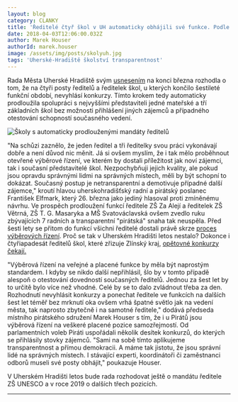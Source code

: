 ```yaml
---
layout: blog
category: CLANKY
title: 'Ředitelé čtyř škol v UH automaticky obhájili své funkce. Podle Pirátů měly proběhnout konkurzy'
date: 2018-04-03T12:06:00.032Z
author: Marek Houser
authorId: marek.houser
image: /assets/img/posts/skolyuh.jpg
tags: 'Uherské-Hradiště školství transparentnost'
---
```

Rada Města Uherské Hradiště svým <a href="http://www.mesto-uh.cz/usneseni-rady-mesta" target="_blank">usnesením</a> na konci března rozhodla o tom, že na čtyři posty ředitelů a ředitelek škol, u kterých končilo šestileté funkční období, nevyhlásí konkurzy. Tímto krokem tedy automaticky prodloužila spolupráci s nejvyššími představiteli jedné mateřské a tří základních škol bez možnosti přihlášení jiných zájemců a případného otestování schopností současného vedení.

<img src="{{ 'assets/img/posts/skolyuhs.jpg' | relative_url }}" alt="Školy s automaticky prodlouženými mandáty ředitelů">

"Na schůzi zaznělo, že jeden ředitel a tři ředitelky svou práci vykonávají dobře a není důvod nic měnit. Já si ovšem myslím, že i tak mělo proběhnout otevřené výběrové řízení, ve kterém by dostali příležitost jak noví zájemci, tak i současní představitelé škol. Nezpochybňuji jejich kvality, ale pokud jsou opravdu správnými lidmi na správných místech, měli by být schopní to dokázat. Současný postup je netransparentní a demotivuje případné další zájemce," kroutí hlavou uherskohradišťský radní a pirátský poslanec František Elfmark, který 26. března jako jediný hlasoval proti zmíněnému návrhu. Ve prospěch prodloužení funkcí ředitele ZŠ Za Alejí a ředitelek ZŠ Větrná, ZŠ T. G. Masaryka a MŠ Svatováclavská ovšem zvedlo ruku zbývajících 7 radních a transparentní "pirátská" snaha tak neuspěla. Před šesti lety se přitom do funkcí všichni ředitelé dostali právě skrze <a href="https://zpravy.idnes.cz/zlin-a-uherske-hradiste-budou-vybirat-reditele-skol-fyc-/domaci.aspx?c=A120326_1754132_zlin-zpravy_sot" target="_blank">proces výběrových řízení</a>. Proč se tak v Uherském Hradišti letos nestalo? Dokonce i čtyřiapadesát ředitelů škol, které zřizuje Zlínský kraj, <a href="https://zlin.idnes.cz/rekonkurzy-reditele-stredni-skoly-detske-domovy-zakladni-umelecke-skoly-zlinsky-kraj-grs-/zlin-zpravy.aspx?c=A180105_374268_zlin-zpravy_ras" target="_blank">opětovné konkurzy čekají.</a>

"Výběrová řízení na veřejné a placené funkce by měla být naprostým standardem. I kdyby se nikdo další nepřihlásil, šlo by v tomto případě alespoň o otestování dovedností současných ředitelů. Jednou za šest let by to určitě bylo více než vhodné. Celé by se to dalo zvládnout třeba za den. Rozhodnutí nevyhlásit konkurzy a ponechat ředitele ve funkcích na dalších šest let téměř bez mrknutí oka ovšem vrhá špatné světlo jak na vedení města, tak naprosto zbytečně i na samotné ředitele," dodává předseda místního pirátského sdružení Marek Houser s tím, že i u Pirátů jsou výběrová řízení na veškeré placené pozice samozřejmostí. Od parlamentních voleb Piráti uspořádali několik desítek konkurzů, do kterých se přihlásily stovky zájemců. "Sami na sobě tímto aplikujeme transparentnost a přímou demokracii. A máme tak jistotu, že jsou správní lidé na správných místech. I stávající experti, koordinátoři či zaměstnanci odborů museli své posty obhájit," poukazuje Houser.

V Uherském Hradišti letos bude rada rozhodovat ještě o mandátu ředitele ZŠ UNESCO a v roce 2019 o dalších třech pozicích.

- - -
